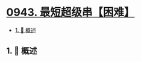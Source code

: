 # [0943. 最短超级串【困难】](https://github.com/tnotesjs/TNotes.leetcode/tree/main/notes/0943.%20%E6%9C%80%E7%9F%AD%E8%B6%85%E7%BA%A7%E4%B8%B2%E3%80%90%E5%9B%B0%E9%9A%BE%E3%80%91)

<!-- region:toc -->

- [1. 📝 概述](#1--概述)

<!-- endregion:toc -->

## 1. 📝 概述
